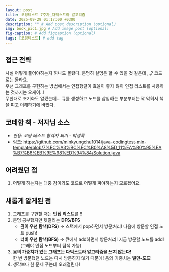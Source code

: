 ```yaml
---
layout: post
title: 코딩테스트 7주차_다익스트라 알고리즘
date: 2025-09-29 01:17:00 +0300
description: "" # Add post description (optional)
img: book_pic1.jpg # Add image post (optional)
fig-caption: # Add figcaption (optional)
tags: [코딩테스트] # add tag
---
```


## 접근 전략
사실 어떻게 풀어야하는지 하나도 몰랐다. 분명히 설명은 할 수 있을 것 같은데 ,,,? 코드로는 몰라요.  
우선 그래프를 구현하는 방법에서는 인접행렬이 효율이 좋지 않아 인접 리스트를 사용하는 것까지는 오케이..!  
무한대로 초기화도 알겠는데... 큐를 생성하고 노드를 삽입하는 부분부터는 꽉 막혀서 책을 피고 이해하기에 바빴다.

## 코테합 책 - 저자님 소스
- *인용: 코딩 테스트 합격자 되기 - 박경록*  
- 링크: https://github.com/minkyungchu1014/java-codingtest-min-template/blob/7%EC%A3%BC%EC%B0%A8%5D_11%EA%B0%95%EA%B7%B8%EB%9E%98%ED%94%84/Solution.java

## 어려웠던 점
1. 어떻게 하는지는 대충 감이와도 코드로 어떻게 짜야하는지 모르겠어요.

## 새롭게 알게된 점
1. 그래프를 구현할 때는 **인접 리스트**를 !!
2. 분명 공부했지만 헷갈리는 **DFS/BFS**  
   - **깊이 우선 탐색(DFS)** ⇒ 스택에서 pop하면서 방문처리! 다음에 방문할 인접 노드 push!  
   - **너비 우선 탐색(BFS)** ⇒ 큐에서 add하면서 방문처리! 지금 방문할 노드를 add! (그래야 인접 노드부터 탐색 가능)
3. **음의 가중치가 있는 그래프는 다익스트라 알고리즘을 쓰지 않는다!**  
   한 번 방문했던 노드는 다시 방문하지 않기 때문에! 음의 가중치는 **벨만-포드**!
4. 생각보다 한 문제 푸는데 오래걸린다!
